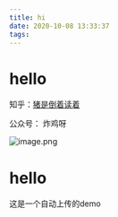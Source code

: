 ```yaml
---
title: hi
date: 2020-10-08 13:33:37
tags:
---
```

# hello
知乎：[猪是倒着读着](https://www.zhihu.com/people/zhu-shi-dao-zhao-du-de)

公众号： 炸鸡呀

![image.png](https://cdn.nlark.com/yuque/0/2020/png/317801/1601216768372-b914f993-225e-427b-8fce-e80ec37b18cf.png?x-oss-process=image%2Fresize%2Cw_1500)

# hello

这是一个自动上传的demo
